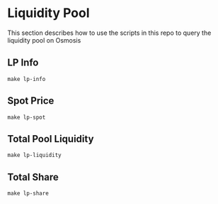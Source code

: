 # Liquidity Pool

This section describes how to use the scripts in this repo to query the 
liquidity pool on Osmosis

## LP Info

`make lp-info`

## Spot Price

`make lp-spot`

## Total Pool Liquidity

`make lp-liquidity`

## Total Share

`make lp-share`